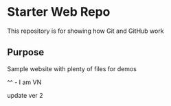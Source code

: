 # Starter Web Repo

This repository is for showing how Git and GitHub work

## Purpose

Sample website with plenty of files for demos

^^ - I am VN

update ver 2